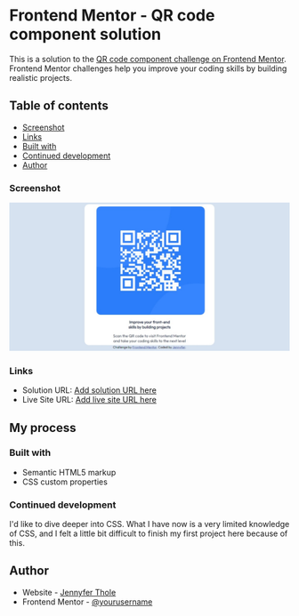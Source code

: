 # Frontend Mentor - QR code component solution

This is a solution to the [QR code component challenge on Frontend Mentor](https://www.frontendmentor.io/challenges/qr-code-component-iux_sIO_H). Frontend Mentor challenges help you improve your coding skills by building realistic projects. 

## Table of contents

  - [Screenshot](#screenshot)
  - [Links](#links)
  - [Built with](#built-with)
  - [Continued development](#continued-development)
- [Author](#author)


### Screenshot

![](./screenshot.jpeg)



### Links

- Solution URL: [Add solution URL here](https://your-solution-url.com)
- Live Site URL: [Add live site URL here](https://your-live-site-url.com)

## My process

### Built with

- Semantic HTML5 markup
- CSS custom properties



### Continued development

I'd like to dive deeper into CSS. What I have now is a very limited knowledge of CSS, and I felt a little bit difficult to finish my first project here because of this. 


## Author

- Website - [Jennyfer Thole](https://www.your-site.com)
- Frontend Mentor - [@yourusername](https://www.frontendmentor.io/profile/yourusername)


